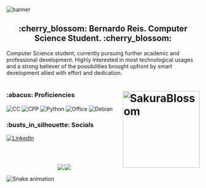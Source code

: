 ![banner](https://i.imgur.com/qURfXXU.png)

<div>
  <h2 align="center"> :cherry_blossom: Bernardo Reis. Computer Science Student. :cherry_blossom: </h2>
  <p>Computer Science student, currently pursuing further academic and professional development. Highly interested in most technological usages and a strong believer of the possibilities brought upfront by smart development allied with effort and dedication.</p>
</div>
  
<div>
  <h1> <img align="right" alt="SakuraBlossom" height="200" src="https://31.media.tumblr.com/931093d04e7cf5d9b70fe23bbf61ba59/tumblr_mqejjcSLaZ1rwai13o1_500.gif">
</h1>
</div>

<div style="display: inline_block">
  <h3> :abacus: Proficiencies </h3>
  <img align="center" alt="CC" src="https://img.shields.io/badge/C-00599C?style=for-the-badge&logo=c&logoColor=white">
  <img align="center" alt="CPP" src="https://img.shields.io/badge/C%2B%2B-00599C?style=for-the-badge&logo=c%2B%2B&logoColor=white">
  <img align="center" alt="Python" src="https://img.shields.io/badge/Python-3776AB?style=for-the-badge&logo=python&logoColor=white">
  <img align="center" alt="Office" src="https://img.shields.io/badge/Microsoft_Office-D83B01?style=for-the-badge&logo=microsoft-office&logoColor=white">
  <img align="center" alt="Debian" src="https://img.shields.io/badge/Debian-A81D33?style=for-the-badge&logo=debian&logoColor=white">
  <h3> :busts_in_silhouette: Socials </h3>
  <a href="https://www.linkedin.com/in/bernardo-reis-de-almeida-005270216/"><img align="center" alt="LinkedIn" src="https://img.shields.io/badge/LinkedIn-0077B5?style=for-the-badge&logo=linkedin&logoColor=white"></a>
</div>

<div align="center">
  <h1></h1><br>
  <a href="https://github.com/anuraghazra/github-readme-stats">
  <img align="center" src="https://github-readme-stats.vercel.app/api?username=bereis01&show_icons=true&theme=radical" />
  </a>
  <a href="https://github.com/anuraghazra/convoychat">
  <img align="center" src="https://github-readme-stats.vercel.app/api/top-langs/?username=bereis01&theme=radical" />
</a>
</div>

![Snake animation](https://github.com/bereis01/bereis01/blob/output/github-contribution-grid-snake.svg)
